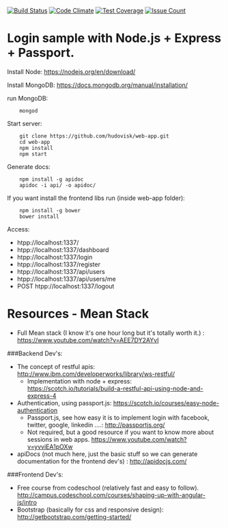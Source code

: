 
[![Build Status](https://travis-ci.org/hudovisk/web-app.svg?branch=master)](https://travis-ci.org/hudovisk/web-app) [![Code Climate](https://codeclimate.com/github/hudovisk/web-app/badges/gpa.svg)](https://codeclimate.com/github/hudovisk/web-app) [![Test Coverage](https://codeclimate.com/github/hudovisk/web-app/badges/coverage.svg)](https://codeclimate.com/github/hudovisk/web-app/coverage) [![Issue Count](https://codeclimate.com/github/hudovisk/web-app/badges/issue_count.svg)](https://codeclimate.com/github/hudovisk/web-app)

Login sample with Node.js + Express + Passport.
================================================

Install Node: https://nodejs.org/en/download/

Install MongoDB: https://docs.mongodb.org/manual/installation/

run MongoDB:
```Shell
    mongod
```

Start server:
```Shell
    git clone https://github.com/hudovisk/web-app.git
    cd web-app
    npm install
    npm start
```

Generate docs:
```Shell
    npm install -g apidoc
    apidoc -i api/ -o apidoc/
```

If you want install the frontend libs run (inside web-app folder):
```Sheel
    npm install -g bower
    bower install
```

Access:
 - htpp://localhost:1337/
 - htpp://localhost:1337/dashboard
 - htpp://localhost:1337/login
 - htpp://localhost:1337/register
 - htpp://localhost:1337/api/users
 - htpp://localhost:1337/api/users/me
 - POST htpp://localhost:1337/logout

Resources - Mean Stack
======================

- Full Mean stack (I know it's one hour long but it's totally worth it.) :
  https://www.youtube.com/watch?v=AEE7DY2AYvI

###Backend Dev's:
 - The concept of restful apis: http://www.ibm.com/developerworks/library/ws-restful/
    * Implementation with node + express: 
     https://scotch.io/tutorials/build-a-restful-api-using-node-and-express-4
 - Authentication, using passport.js:
   https://scotch.io/courses/easy-node-authentication
    * Passport.js, see how easy it is to implement login with facebook, twitter, google, linkedin ....:
      http://passportjs.org/
    * Not required, but a good resource if you want to know more about sessions in web apps.
      https://www.youtube.com/watch?v=yvviEA1pOXw
 - apiDocs (not much here, just the basic stuff so we can generate documentation
   for the frontend dev's) : http://apidocjs.com/

###Frontend Dev's:
 - Free course from codeschool (relatively fast and easy to follow). 
   http://campus.codeschool.com/courses/shaping-up-with-angular-js/intro
 - Bootstrap (basically for css and responsive design):
   http://getbootstrap.com/getting-started/